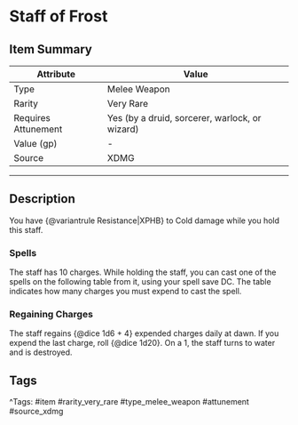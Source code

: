 # Staff of Frost

## Item Summary

| Attribute            | Value                        |
|----------------------|------------------------------|
| Type                 | Melee Weapon |
| Rarity               | Very Rare             |
| Requires Attunement  | Yes (by a druid, sorcerer, warlock, or wizard)                |
| Value (gp)           | -    |
| Source               | XDMG |

---

## Description

You have {@variantrule Resistance|XPHB} to Cold damage while you hold this staff.

### Spells

The staff has 10 charges. While holding the staff, you can cast one of the spells on the following table from it, using your spell save DC. The table indicates how many charges you must expend to cast the spell.

### Regaining Charges

The staff regains {@dice 1d6 + 4} expended charges daily at dawn. If you expend the last charge, roll {@dice 1d20}. On a 1, the staff turns to water and is destroyed.

## Tags

^Tags: #item #rarity_very_rare #type_melee_weapon #attunement #source_xdmg